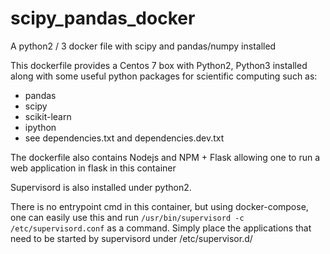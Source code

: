 # scipy_pandas_docker
A python2 / 3 docker file with scipy and pandas/numpy installed 

This dockerfile provides a Centos 7 box with Python2, Python3 installed along with some useful python packages for scientific computing such as:
* pandas
* scipy
* scikit-learn
* ipython
* see dependencies.txt and dependencies.dev.txt

The dockerfile also contains Nodejs and NPM + Flask allowing one to run a web application in flask in this container

Supervisord is also installed under python2.

There is no entrypoint cmd in this container, but using docker-compose, one can easily use this and run
`/usr/bin/supervisord -c /etc/supervisord.conf` as a command.  Simply place the applications that need to be started by
supervisord under /etc/supervisor.d/